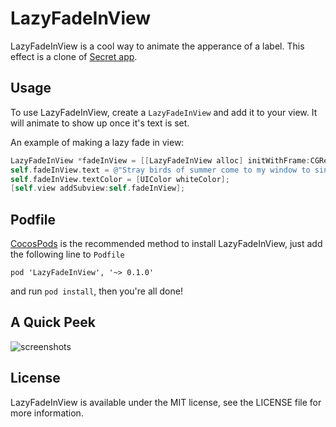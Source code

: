 # LazyFadeInView
LazyFadeInView is a cool way to animate the apperance of a label. This effect is a clone of [Secret app](https://itunes.apple.com/us/app/secret-speak-freely/id775307543?mt=8). 

## Usage
To use LazyFadeInView, create a `LazyFadeInView` and add it to your view. It will animate to show up once it's text is set.

An example of making a lazy fade in view:

```objective-c
LazyFadeInView *fadeInView = [[LazyFadeInView alloc] initWithFrame:CGRectMake(20, 120, 280, 200)];
self.fadeInView.text = @"Stray birds of summer come to my window to sing and fly away.";
self.fadeInView.textColor = [UIColor whiteColor];
[self.view addSubview:self.fadeInView];
```

## Podfile

[CocosPods](http://cocosPods.org) is the recommended method to install LazyFadeInView, just add the following line to `Podfile`

```
pod 'LazyFadeInView', '~> 0.1.0'
```

and run `pod install`, then you're all done!

## A Quick Peek
![screenshots](https://cloud.githubusercontent.com/assets/4316898/2808172/95280184-cd14-11e3-876b-ac00ba78fbc9.gif)

## License

LazyFadeInView is available under the MIT license, see the LICENSE file for more information.     
